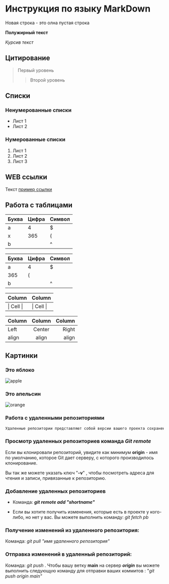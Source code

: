 # Инструкция по языку MarkDown

Новая строка - это олна пустая строка

**Полужирный текст**

*Курсив текст*

## Цитирование
> Первый уровень
>> Второй уровень

## Списки
### Ненумерованные списки
* Лист 1
* Лист 2
### Нумерованные списки
1. Лист 1
2. Лист 2
3. Лист 3

## WEB ссылки
Текст [пример ссылки](http.example.com "Всплывающая подсказка")

## Работа с таблицами

Буква | Цифра | Символ
------ | ------|----------
a      | 4     | $
x      | 365    | (
b      |       | ^  

Буква|Цифра|Символ
---|---|---
a|4|$
 |365|(
b| |^  

Column | Column
------ | ------
\| Cell \|| \| Cell \|  


Column | Column | Column
:----- | :----: | -----:
Left   | Center | Right
align  | align  | align

## Картинки

### Это яблоко

![apple](apple.jpg)

### Это апельсин

![orange](orange.png)

### Работа с удаленными репозиториями
```sh
Удаленные репозитории представляют собой версии вашего проекта сохраненные в интернете или еще где то в сети.
```
### Просмотр удаленных репозиториев команда ***Git remote***

Если вы клонировали репозиторий, увидите как минимум **origin** - имя по умолчанию, которое Git дает серверу, с которого производилось клонирование. 

Вы так же можете указать ключ "**-v**" , чтобы посмотреть адреса для чтения и записи, привязанные к репозиторию.

### Добавление удаленных репозиториев 

- Команда: ***git remote add "shortname"***

- Если вы хотите получить изменения, которые есть в проекте у кого-либо, но нет у вас. Вы можете выполнить команду:  *git fetch pb*

### Получение изменений из удаленного репозитория:

Команда: *git pull "имя удаленного репозитория"*

### Отправка изменений в удаленный репозиторий:

Команда: *git push* . Чтобы вашу ветку **main** на сервер ***origin*** вы можете выполнить следующую команду для отправки ваших коммитов : "*git push origin main"*

